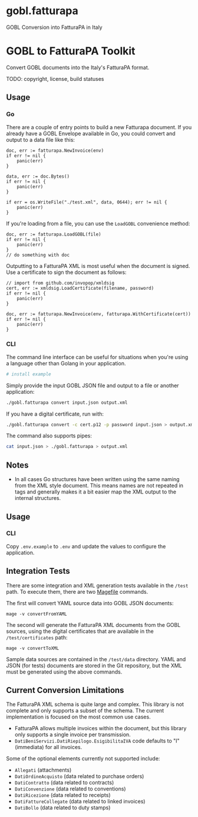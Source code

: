 # gobl.fatturapa
GOBL Conversion into FatturaPA in Italy

# GOBL to FatturaPA Toolkit

Convert GOBL documents into the Italy's FatturaPA format.

TODO: copyright, license, build statuses

## Usage

### Go

There are a couple of entry points to build a new Fatturapa document. If you already have a GOBL Envelope available in Go, you could convert and output to a data file like this:

```golang
doc, err := fatturapa.NewInvoice(env)
if err != nil {
    panic(err)
}

data, err := doc.Bytes()
if err != nil {
    panic(err)
}

if err = os.WriteFile("./test.xml", data, 0644); err != nil {
    panic(err)
}
```

If you're loading from a file, you can use the `LoadGOBL` convenience method:

```golang
doc, err := fatturapa.LoadGOBL(file)
if err != nil {
    panic(err)
}
// do something with doc
```

Outputting to a FatturaPA XML is most useful when the document is signed. Use a certificate to sign the document as follows:

```golang
// import from github.com/invopop/xmldsig
cert, err := xmldsig.LoadCertificate(filename, password)
if err != nil {
    panic(err)
}

doc, err := fatturapa.NewInvoice(env, fatturapa.WithCertificate(cert))
if err != nil {
    panic(err)
}
```

### CLI

The command line interface can be useful for situations when you're using a language other than Golang in your application.

```bash
# install example
```

Simply provide the input GOBL JSON file and output to a file or another application:

```bash
./gobl.fatturapa convert input.json output.xml
```

If you have a digital certificate, run with:

```bash
./gobl.fatturapa convert -c cert.p12 -p password input.json > output.xml
```

The command also supports pipes:

```bash
cat input.json > ./gobl.fatturapa > output.xml
```

## Notes

- In all cases Go structures have been written using the same naming from the XML style document. This means names are not repeated in tags and generally makes it a bit easier map the XML output to the internal structures.

## Usage

### CLI

Copy `.env.example` to `.env` and update the values to configure the application.

## Integration Tests

There are some integration and XML generation tests available in the `/test` path. To execute them, there are two [Magefile](https://magefile.org/) commands.

The first will convert YAML source data into GOBL JSON documents:

```
mage -v convertFromYAML
```

The second will generate the FatturaPA XML documents from the GOBL sources, using the digital certificates that are available in the `/test/certificates` path:

```
mage -v convertToXML
```

Sample data sources are contained in the `/test/data` directory. YAML and JSON (for tests) documents are stored in the Git repository, but the XML must be generated using the above commands.

## Current Conversion Limitations

The FatturaPA XML schema is quite large and complex. This library is not complete and only supports a subset of the schema. The current implementation is focused on the most common use cases.

- FatturaPA allows multiple invoices within the document, but this library only supports a single invoice per transmission.
- `DatiBeniServizi.DatiRiepilogo.EsigibilitaIVA` code defaults to "I" (immediata) for all invoices.

Some of the optional elements currently not supported include:
- `Allegati` (attachments)
- `DatiOrdineAcquisto` (data related to purchase orders)
- `DatiContratto` (data related to contracts)
- `DatiConvenzione` (data related to conventions)
- `DatiRicezione` (data related to receipts)
- `DatiFattureCollegate` (data related to linked invoices)
- `DatiBollo` (data related to duty stamps)
